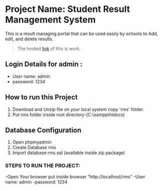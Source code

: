 # Project Name: Student Result Management System
This is a result managing portal that can be used easily by schools to Add, edit, and delete results.
>The hosted [link](http://result-board.infinityfreeapp.com/rms/index.php) of this is work.

## Login Details for admin :
- User name: admin
- password: 1234

## How to run this Project

1. Download and Unzip file on your local system copy 'rms' folder.
2. Put rms folder inside root directory-(C:\xampp\htdocs)

## Database Configuration

1. Open phpmyadmin
2. Create Database rms
3. Import database rms.sql (available inside zip package)


### STEPS TO RUN THE PROJECT:
-Open Your browser put inside browser “http://localhost/rms”
-User name: admin
-password: 1234
